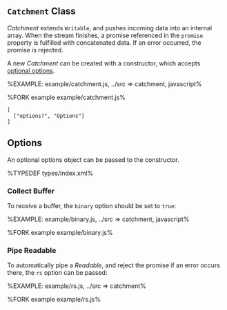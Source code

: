 
## `Catchment` Class

_Catchment_ extends `Writable`, and pushes incoming data into an internal array. When the stream finishes, a promise referenced in the `promise` property is fulfilled with concatenated data. If an error occurred, the promise is rejected.

A new _Catchment_ can be created with a constructor, which accepts [optional options](#options).

%EXAMPLE: example/catchment.js, ../src => catchment, javascript%

%FORK example example/catchment.js%

```### constructor => Catchment
[
  ["options?", "Options"]
]
```

## Options

An optional options object can be passed to the constructor.

%TYPEDEF types/index.xml%

### Collect Buffer

To receive a buffer, the `binary` option should be set to `true`:

%EXAMPLE: example/binary.js, ../src => catchment, javascript%

%FORK example example/binary.js%

### Pipe Readable

To automatically pipe a _Readable_, and reject the promise if an error occurs there, the `rs` option can be passed:

%EXAMPLE: example/rs.js, ../src => catchment%

%FORK example example/rs.js%

